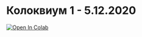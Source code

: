 # Колоквиум 1 - 5.12.2020
[![Open In Colab](https://colab.research.google.com/assets/colab-badge.svg)](https://colab.research.google.com/drive/1U83kxeCRj55i0NC6n4o-s1XqVl4FWzpu?usp=sharing)
